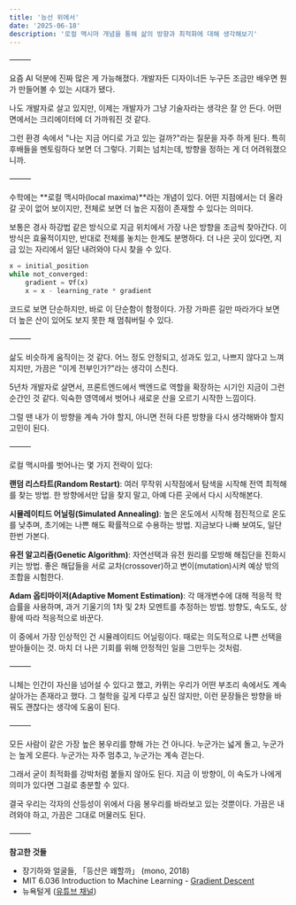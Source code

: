 ```yaml
---
title: '능선 위에서'
date: '2025-06-18'
description: '로컬 맥시마 개념을 통해 삶의 방향과 최적화에 대해 생각해보기'
---
```


⸻

요즘 AI 덕분에 진짜 많은 게 가능해졌다. 개발자든 디자이너든 누구든 조금만 배우면 뭔가 만들어볼 수 있는 시대가 됐다.

나도 개발자로 살고 있지만, 이제는 개발자가 그냥 기술자라는 생각은 잘 안 든다. 어떤 면에서는 크리에이터에 더 가까워진 것 같다.

그런 환경 속에서 "나는 지금 어디로 가고 있는 걸까?"라는 질문을 자주 하게 된다. 특히 후배들을 멘토링하다 보면 더 그렇다. 기회는 넘치는데, 방향을 정하는 게 더 어려워졌으니까.

⸻

수학에는 **로컬 맥시마(local maxima)**라는 개념이 있다. 어떤 지점에서는 더 올라갈 곳이 없어 보이지만, 전체로 보면 더 높은 지점이 존재할 수 있다는 의미다.

보통은 경사 하강법 같은 방식으로 지금 위치에서 가장 나은 방향을 조금씩 찾아간다. 이 방식은 효율적이지만, 반대로 전체를 놓치는 한계도 분명하다. 더 나은 곳이 있다면, 지금 있는 자리에서 일단 내려와야 다시 찾을 수 있다.

```python
x = initial_position
while not_converged:
    gradient = ∇f(x)
    x = x - learning_rate * gradient
```

코드로 보면 단순하지만, 바로 이 단순함이 함정이다. 가장 가파른 길만 따라가다 보면 더 높은 산이 있어도 보지 못한 채 멈춰버릴 수 있다.

⸻

삶도 비슷하게 움직이는 것 같다. 어느 정도 안정되고, 성과도 있고, 나쁘지 않다고 느껴지지만, 가끔은 "이게 전부인가?"라는 생각이 스친다.

5년차 개발자로 살면서, 프론트엔드에서 백엔드로 역할을 확장하는 시기인 지금이 그런 순간인 것 같다. 익숙한 영역에서 벗어나 새로운 산을 오르기 시작한 느낌이다.

그럴 땐 내가 이 방향을 계속 가야 할지, 아니면 전혀 다른 방향을 다시 생각해봐야 할지 고민이 된다.

⸻

로컬 맥시마를 벗어나는 몇 가지 전략이 있다:

**랜덤 리스타트(Random Restart)**: 여러 무작위 시작점에서 탐색을 시작해 전역 최적해를 찾는 방법. 한 방향에서만 답을 찾지 말고, 아예 다른 곳에서 다시 시작해본다.

**시뮬레이티드 어닐링(Simulated Annealing)**: 높은 온도에서 시작해 점진적으로 온도를 낮추며, 초기에는 나쁜 해도 확률적으로 수용하는 방법. 지금보다 나빠 보여도, 일단 한번 가본다.

**유전 알고리즘(Genetic Algorithm)**: 자연선택과 유전 원리를 모방해 해집단을 진화시키는 방법. 좋은 해답들을 서로 교차(crossover)하고 변이(mutation)시켜 예상 밖의 조합을 시험한다.

**Adam 옵티마이저(Adaptive Moment Estimation)**: 각 매개변수에 대해 적응적 학습률을 사용하며, 과거 기울기의 1차 및 2차 모멘트를 추정하는 방법. 방향도, 속도도, 상황에 따라 적응적으로 바꾼다.

이 중에서 가장 인상적인 건 시뮬레이티드 어닐링이다. 때로는 의도적으로 나쁜 선택을 받아들이는 것. 마치 더 나은 기회를 위해 안정적인 일을 그만두는 것처럼.

⸻

니체는 인간이 자신을 넘어설 수 있다고 했고, 카뮈는 우리가 어떤 부조리 속에서도 계속 살아가는 존재라고 했다. 그 철학을 깊게 다루고 싶진 않지만, 이런 문장들은 방향을 바꿔도 괜찮다는 생각에 도움이 된다.

⸻

모든 사람이 같은 가장 높은 봉우리를 향해 가는 건 아니다. 누군가는 넓게 돌고, 누군가는 높게 오른다. 누군가는 자주 멈추고, 누군가는 계속 걷는다.

그래서 굳이 최적화를 강박처럼 붙들지 않아도 된다. 지금 이 방향이, 이 속도가 나에게 의미가 있다면 그걸로 충분할 수 있다.

결국 우리는 각자의 산등성이 위에서 다음 봉우리를 바라보고 있는 것뿐이다. 가끔은 내려와야 하고, 가끔은 그대로 머물러도 된다.

⸻

**참고한 것들**

- 장기하와 얼굴들, 「등산은 왜할까」 (mono, 2018)
- MIT 6.036 Introduction to Machine Learning - [Gradient Descent](https://introml.mit.edu/notes/gradient_descent.html)
- 뉴욕털게 ([유튜브 채널](https://www.youtube.com/@newyorkcrab))
